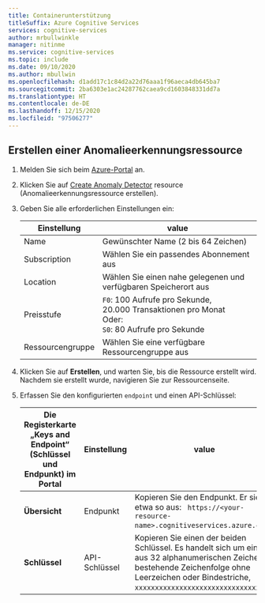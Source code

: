```yaml
---
title: Containerunterstützung
titleSuffix: Azure Cognitive Services
services: cognitive-services
author: mrbullwinkle
manager: nitinme
ms.service: cognitive-services
ms.topic: include
ms.date: 09/10/2020
ms.author: mbullwin
ms.openlocfilehash: d1add17c1c84d2a22d76aaa1f96aeca4db645ba7
ms.sourcegitcommit: 2ba6303e1ac24287762caea9cd1603848331dd7a
ms.translationtype: HT
ms.contentlocale: de-DE
ms.lasthandoff: 12/15/2020
ms.locfileid: "97506277"
---
```

## <a name="create-an-anomaly-detector-resource"></a>Erstellen einer Anomalieerkennungsressource

1. Melden Sie sich beim <a href="https://portal.azure.com" target="_blank">Azure-Portal<span class="docon docon-navigate-external x-hidden-focus"></span></a> an.
1. Klicken Sie auf <a href="https://ms.portal.azure.com/#create/Microsoft.CognitiveServicesAnomalyDetector" target="_blank">Create Anomaly Detector<span class="docon docon-navigate-external x-hidden-focus"></span></a> resource (Anomalieerkennungsressource erstellen).
1. Geben Sie alle erforderlichen Einstellungen ein:

    |Einstellung|value|
    |--|--|
    |Name|Gewünschter Name (2 bis 64 Zeichen)|
    |Subscription|Wählen Sie ein passendes Abonnement aus|
    |Location|Wählen Sie einen nahe gelegenen und verfügbaren Speicherort aus|
    |Preisstufe|`F0`: 100 Aufrufe pro Sekunde, 20.000 Transaktionen pro Monat <br> Oder:<br> `S0`: 80 Aufrufe pro Sekunde|
    |Ressourcengruppe|Wählen Sie eine verfügbare Ressourcengruppe aus|

1. Klicken Sie auf **Erstellen**, und warten Sie, bis die Ressource erstellt wird. Nachdem sie erstellt wurde, navigieren Sie zur Ressourcenseite.
1. Erfassen Sie den konfigurierten `endpoint` und einen API-Schlüssel:

    |Die Registerkarte „Keys and Endpoint“ (Schlüssel und Endpunkt) im Portal|Einstellung|value|
    |--|--|--|
    |**Übersicht**|Endpunkt|Kopieren Sie den Endpunkt. Er sieht etwa so aus: ` https://<your-resource-name>.cognitiveservices.azure.com/`.|
    |**Schlüssel**|API-Schlüssel|Kopieren Sie einen der beiden Schlüssel. Es handelt sich um eine aus 32 alphanumerischen Zeichen bestehende Zeichenfolge ohne Leerzeichen oder Bindestriche, `xxxxxxxxxxxxxxxxxxxxxxxxxxxxxxxx`.|




